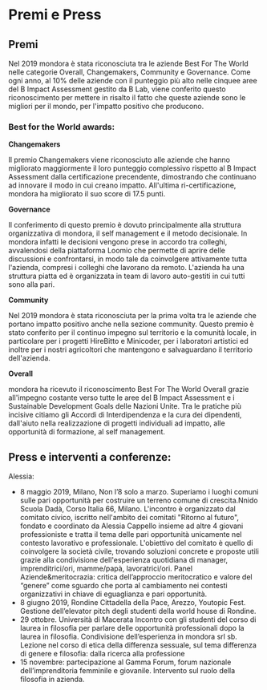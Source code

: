 # Premi e Press

## Premi

Nel 2019 mondora è stata riconosciuta tra le aziende Best For The World nelle categorie Overall, Changemakers, Community e Governance. Come ogni anno, al 10% delle aziende con il punteggio più alto nelle cinquee aree del B Impact Assessment gestito da B Lab, viene conferito questo riconoscimento per mettere in risalto il fatto che queste aziende sono le migliori per il mondo, per l'impatto positivo che producono.

### Best for the World awards:

**Changemakers**

Il premio Changemakers viene riconosciuto alle aziende che hanno migliorato maggiormente il loro punteggio complessivo rispetto al B Impact Assessment dalla certificazione precendente, dimostrando che continuano ad innovare il modo in cui creano impatto. All'ultima ri-certificazione, mondora ha migliorato il suo score di 17.5 punti.

**Governance**

Il conferimento di questo premio è dovuto principalmente alla struttura organizzativa di mondora, il self management e il metodo decisionale. In mondora infatti le decisioni vengono prese in accordo tra colleghi, avvalendosi della piattaforma Loomio che permette di aprire delle discussioni e confrontarsi, in modo tale da coinvolgere attivamente tutta l'azienda, compresi i colleghi che lavorano da remoto. L'azienda ha una struttura piatta ed è organizzata in team di lavoro auto-gestiti in cui tutti sono alla pari.

**Community**

Nel 2019 mondora è stata riconosciuta per la prima volta tra le aziende che portano impatto positivo anche nella sezione community. Questo premio è stato conferito per il continuo impegno sul territorio e la comunità locale, in particolare per i progetti HireBitto e Minicoder, per i laboratori artistici ed inoltre per i nostri agricoltori che mantengono e salvaguardano il territorio dell'azienda.

**Overall**

mondora ha ricevuto il riconoscimento Best For The World Overall grazie all'impegno costante verso tutte le aree del B Impact Assessment e i Sustainable Development Goals delle Nazioni Unite. Tra le pratiche più incisive citiamo gli Accordi di Interdipendenza e la cura dei dipendenti, dall'aiuto nella realizzazione di progetti individuali ad impatto, alle opportunità di formazione, al self management.

## Press e interventi a conferenze:

Alessia: 
- 8 maggio 2019, Milano, Non l’8 solo a marzo. Superiamo i luoghi comuni sulle pari opportunità per costruire un terreno comune di crescita.Nnido Scuola Dadà, Corso Italia 66, Milano. L'incontro è organizzato dal comitato civico, iscritto nell'ambito dei comitati "Ritorno al futuro", fondato e coordinato da Alessia Cappello insieme ad altre 4 giovani professioniste e tratta il tema delle pari opportunità unicamente nel contesto lavorativo e professionale. L'obiettivo del comitato è quello di coinvolgere la società civile, trovando soluzioni concrete e proposte utili grazie alla condivisione dell'esperienza quotidiana di manager, imprenditrici/ori, mamme/papà, lavoratrici/ori. Panel Aziende&meritocrazia: critica dell’approccio meritocratico e valore del “genere” come sguardo che porta al cambiamento nei contesti organizzativi in chiave di eguaglianza e pari opportunità.
- 8 giugno 2019, Rondine Cittadella della Pace, Arezzo, Youtopic Fest. Gestione dell’elevator pitch degli studenti della world house di Rondine.
- 29 ottobre. Università di Macerata
Incontro con gli studenti del corso di laurea in filosofia per parlare delle opportunità professionali dopo la laurea in filosofia. Condivisione dell’esperienza in mondora srl sb.
Lezione nel corso di etica della differenza sessuale, sul tema differenza di genere e filosofia: dalla ricerca alla professione
- 15 novembre: partecipazione al Gamma Forum, forum nazionale dell’imprenditoria femminile e giovanile. Intervento sul ruolo della filosofia in azienda.


